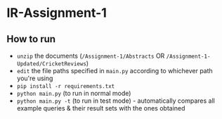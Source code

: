 # IR-Assignment-1

## How to run
- `unzip` the documents (`/Assignment-1/Abstracts` OR `/Assignment-1-Updated/CricketReviews`)
- `edit` the file paths specified in `main.py` according to whichever path you're using
- `pip install -r requirements.txt`
- `python main.py` (to run in normal mode)
- `python main.py -t` (to run in test mode) - automatically compares all example queries & their result sets with the ones obtained
